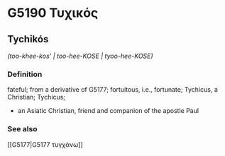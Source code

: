 # G5190 Τυχικός

## Tychikós

_(too-khee-kos' | too-hee-KOSE | tyoo-hee-KOSE)_

### Definition

fateful; from a derivative of G5177; fortuitous, i.e., fortunate; Tychicus, a Christian; Tychicus; 

- an Asiatic Christian, friend and companion of the apostle Paul

### See also

[[G5177|G5177 τυγχάνω]]
